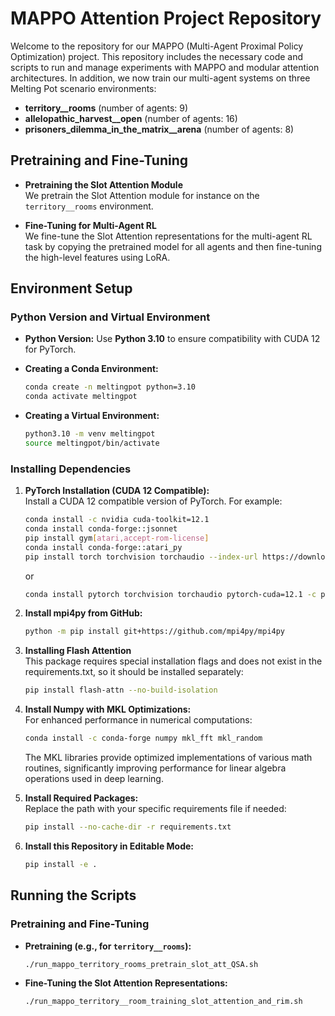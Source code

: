 # MAPPO Attention Project Repository

Welcome to the repository for our MAPPO (Multi-Agent Proximal Policy Optimization) project. This repository includes the necessary code and scripts to run and manage experiments with MAPPO and modular attention architectures. In addition, we now train our multi-agent systems on three Melting Pot scenario environments:
- **territory__rooms** (number of agents: 9)
- **allelopathic_harvest__open** (number of agents: 16)
- **prisoners_dilemma_in_the_matrix__arena** (number of agents: 8)

## Pretraining and Fine-Tuning

- **Pretraining the Slot Attention Module**  
  We pretrain the Slot Attention module for instance on the `territory__rooms` environment.

- **Fine-Tuning for Multi-Agent RL**  
  We fine-tune the Slot Attention representations for the multi-agent RL task by copying the pretrained model for all agents and then fine-tuning the high-level features using LoRA.

## Environment Setup

### Python Version and Virtual Environment

- **Python Version:** Use **Python 3.10** to ensure compatibility with CUDA 12 for PyTorch.

- **Creating a Conda Environment:**
  ```bash
  conda create -n meltingpot python=3.10
  conda activate meltingpot
  ```

- **Creating a Virtual Environment:**
  ```bash
  python3.10 -m venv meltingpot
  source meltingpot/bin/activate
  ```

### Installing Dependencies

1. **PyTorch Installation (CUDA 12 Compatible):**  
   Install a CUDA 12 compatible version of PyTorch. For example:
   ```bash
   conda install -c nvidia cuda-toolkit=12.1
   conda install conda-forge::jsonnet
   pip install gym[atari,accept-rom-license]
   conda install conda-forge::atari_py 
   pip install torch torchvision torchaudio --index-url https://download.pytorch.org/whl/cu121
   ```
   or
   
   ```bash
   conda install pytorch torchvision torchaudio pytorch-cuda=12.1 -c pytorch -c nvidia
   ```

2. **Install mpi4py from GitHub:**
   ```bash
   python -m pip install git+https://github.com/mpi4py/mpi4py
   ```

3. **Installing Flash Attention**  
   This package requires special installation flags and does not exist in the requirements.txt, so it should be installed separately:
   ```bash
   pip install flash-attn --no-build-isolation
   ```

4. **Install Numpy with MKL Optimizations:**  
   For enhanced performance in numerical computations:
   ```bash
   conda install -c conda-forge numpy mkl_fft mkl_random
   ```
   The MKL libraries provide optimized implementations of various math routines, significantly improving performance for linear algebra operations used in deep learning.

5. **Install Required Packages:**  
   Replace the path with your specific requirements file if needed:
   ```bash
   pip install --no-cache-dir -r requirements.txt
   ```

6. **Install this Repository in Editable Mode:**
   ```bash
   pip install -e .
   ```

## Running the Scripts

### Pretraining and Fine-Tuning

- **Pretraining (e.g., for `territory__rooms`):**
  ```bash
  ./run_mappo_territory_rooms_pretrain_slot_att_QSA.sh
  ```

- **Fine-Tuning the Slot Attention Representations:**
  ```bash
  ./run_mappo_territory__room_training_slot_attention_and_rim.sh
  ```